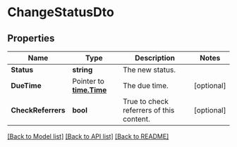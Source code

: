 # ChangeStatusDto

## Properties

Name | Type | Description | Notes
------------ | ------------- | ------------- | -------------
**Status** | **string** | The new status. | 
**DueTime** | Pointer to [**time.Time**](time.Time.md) | The due time. | [optional] 
**CheckReferrers** | **bool** | True to check referrers of this content. | [optional] 

[[Back to Model list]](../README.md#documentation-for-models) [[Back to API list]](../README.md#documentation-for-api-endpoints) [[Back to README]](../README.md)


